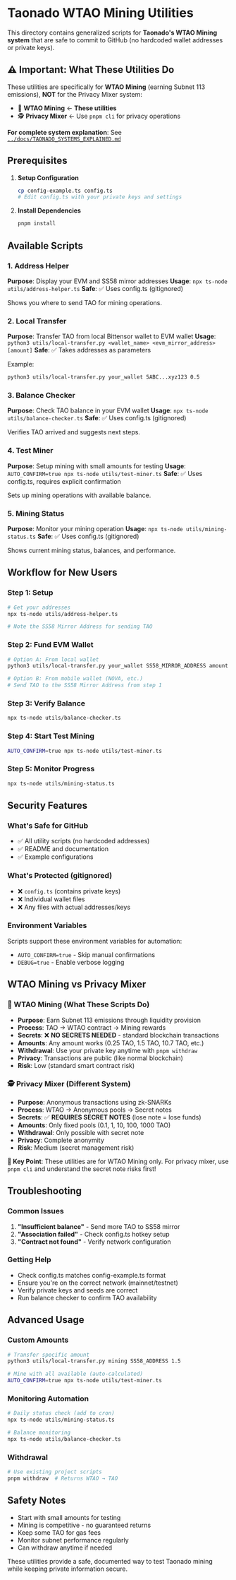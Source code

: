 # Taonado WTAO Mining Utilities

This directory contains generalized scripts for **Taonado's WTAO Mining system** that are safe to commit to GitHub (no hardcoded wallet addresses or private keys).

## ⚠️ Important: What These Utilities Do

These utilities are specifically for **WTAO Mining** (earning Subnet 113 emissions), **NOT** for the Privacy Mixer system:

- 🏦 **WTAO Mining** ← **These utilities**
- 🕵️ **Privacy Mixer** ← Use `pnpm cli` for privacy operations

**For complete system explanation**: See [`../docs/TAONADO_SYSTEMS_EXPLAINED.md`](../docs/TAONADO_SYSTEMS_EXPLAINED.md)

## Prerequisites

1. **Setup Configuration**
   ```bash
   cp config-example.ts config.ts
   # Edit config.ts with your private keys and settings
   ```

2. **Install Dependencies**
   ```bash
   pnpm install
   ```

## Available Scripts

### 1. Address Helper
**Purpose**: Display your EVM and SS58 mirror addresses
**Usage**: `npx ts-node utils/address-helper.ts`
**Safe**: ✅ Uses config.ts (gitignored)

Shows you where to send TAO for mining operations.

### 2. Local Transfer
**Purpose**: Transfer TAO from local Bittensor wallet to EVM wallet
**Usage**: `python3 utils/local-transfer.py <wallet_name> <evm_mirror_address> [amount]`
**Safe**: ✅ Takes addresses as parameters

Example:
```bash
python3 utils/local-transfer.py your_wallet 5ABC...xyz123 0.5
```

### 3. Balance Checker
**Purpose**: Check TAO balance in your EVM wallet
**Usage**: `npx ts-node utils/balance-checker.ts`
**Safe**: ✅ Uses config.ts (gitignored)

Verifies TAO arrived and suggests next steps.

### 4. Test Miner
**Purpose**: Setup mining with small amounts for testing
**Usage**: `AUTO_CONFIRM=true npx ts-node utils/test-miner.ts`
**Safe**: ✅ Uses config.ts, requires explicit confirmation

Sets up mining operations with available balance.

### 5. Mining Status
**Purpose**: Monitor your mining operation
**Usage**: `npx ts-node utils/mining-status.ts`
**Safe**: ✅ Uses config.ts (gitignored)

Shows current mining status, balances, and performance.

## Workflow for New Users

### Step 1: Setup
```bash
# Get your addresses
npx ts-node utils/address-helper.ts

# Note the SS58 Mirror Address for sending TAO
```

### Step 2: Fund EVM Wallet
```bash
# Option A: From local wallet
python3 utils/local-transfer.py your_wallet SS58_MIRROR_ADDRESS amount

# Option B: From mobile wallet (NOVA, etc.)
# Send TAO to the SS58 Mirror Address from step 1
```

### Step 3: Verify Balance
```bash
npx ts-node utils/balance-checker.ts
```

### Step 4: Start Test Mining
```bash
AUTO_CONFIRM=true npx ts-node utils/test-miner.ts
```

### Step 5: Monitor Progress
```bash
npx ts-node utils/mining-status.ts
```

## Security Features

### What's Safe for GitHub
- ✅ All utility scripts (no hardcoded addresses)
- ✅ README and documentation
- ✅ Example configurations

### What's Protected (gitignored)
- ❌ `config.ts` (contains private keys)
- ❌ Individual wallet files
- ❌ Any files with actual addresses/keys

### Environment Variables
Scripts support these environment variables for automation:
- `AUTO_CONFIRM=true` - Skip manual confirmations
- `DEBUG=true` - Enable verbose logging

## WTAO Mining vs Privacy Mixer

### 🏦 WTAO Mining (What These Scripts Do)
- **Purpose**: Earn Subnet 113 emissions through liquidity provision
- **Process**: TAO → WTAO contract → Mining rewards
- **Secrets**: ❌ **NO SECRETS NEEDED** - standard blockchain transactions
- **Amounts**: Any amount works (0.25 TAO, 1.5 TAO, 10.7 TAO, etc.)
- **Withdrawal**: Use your private key anytime with `pnpm withdraw`
- **Privacy**: Transactions are public (like normal blockchain)
- **Risk**: Low (standard smart contract risk)

### 🕵️ Privacy Mixer (Different System)
- **Purpose**: Anonymous transactions using zk-SNARKs
- **Process**: WTAO → Anonymous pools → Secret notes
- **Secrets**: ✅ **REQUIRES SECRET NOTES** (lose note = lose funds)
- **Amounts**: Only fixed pools (0.1, 1, 10, 100, 1000 TAO)
- **Withdrawal**: Only possible with secret note
- **Privacy**: Complete anonymity
- **Risk**: Medium (secret management risk)

**🎯 Key Point**: These utilities are for WTAO Mining only. For privacy mixer, use `pnpm cli` and understand the secret note risks first!

## Troubleshooting

### Common Issues
1. **"Insufficient balance"** - Send more TAO to SS58 mirror
2. **"Association failed"** - Check config.ts hotkey setup
3. **"Contract not found"** - Verify network configuration

### Getting Help
- Check config.ts matches config-example.ts format
- Ensure you're on the correct network (mainnet/testnet)
- Verify private keys and seeds are correct
- Run balance checker to confirm TAO availability

## Advanced Usage

### Custom Amounts
```bash
# Transfer specific amount
python3 utils/local-transfer.py mining SS58_ADDRESS 1.5

# Mine with all available (auto-calculated)
AUTO_CONFIRM=true npx ts-node utils/test-miner.ts
```

### Monitoring Automation
```bash
# Daily status check (add to cron)
npx ts-node utils/mining-status.ts

# Balance monitoring
npx ts-node utils/balance-checker.ts
```

### Withdrawal
```bash
# Use existing project scripts
pnpm withdraw  # Returns WTAO → TAO
```

## Safety Notes

- Start with small amounts for testing
- Mining is competitive - no guaranteed returns
- Keep some TAO for gas fees
- Monitor subnet performance regularly
- Can withdraw anytime if needed

These utilities provide a safe, documented way to test Taonado mining while keeping private information secure.